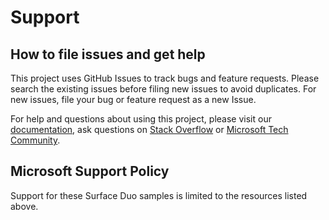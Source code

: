 # Support

## How to file issues and get help  

This project uses GitHub Issues to track bugs and feature requests. Please search the existing issues before filing new issues to avoid duplicates.  For new issues, file your bug or feature request as a new Issue.

For help and questions about using this project, please visit our [documentation](https://docs.microsoft.com/dual-screen/), ask questions on [Stack Overflow](https://stackoverflow.com/questions/tagged/surface-duo) or [Microsoft Tech Community](https://techcommunity.microsoft.com/t5/surface-duo-sdk/bd-p/SurfaceDuoSDK).

## Microsoft Support Policy  

Support for these Surface Duo samples is limited to the resources listed above.
